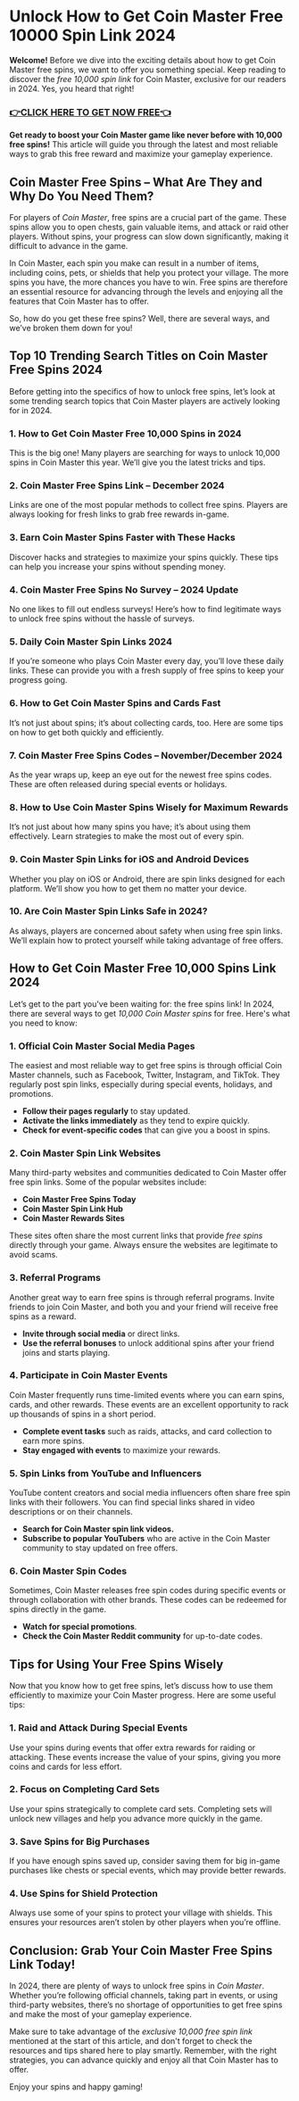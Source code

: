 # Unlock How to Get Coin Master Free 10000 Spin Link 2024

**Welcome!** Before we dive into the exciting details about how to get Coin Master free spins, we want to offer you something special. Keep reading to discover the *free 10,000 spin link* for Coin Master, exclusive for our readers in 2024. Yes, you heard that right!

### [👉CLICK HERE TO GET NOW FREE👈](https://freeforyou.xyz/cms/)

**Get ready to boost your Coin Master game like never before with 10,000 free spins!** This article will guide you through the latest and most reliable ways to grab this free reward and maximize your gameplay experience.

## Coin Master Free Spins – What Are They and Why Do You Need Them?

For players of *Coin Master*, free spins are a crucial part of the game. These spins allow you to open chests, gain valuable items, and attack or raid other players. Without spins, your progress can slow down significantly, making it difficult to advance in the game.

In Coin Master, each spin you make can result in a number of items, including coins, pets, or shields that help you protect your village. The more spins you have, the more chances you have to win. Free spins are therefore an essential resource for advancing through the levels and enjoying all the features that Coin Master has to offer.

So, how do you get these free spins? Well, there are several ways, and we’ve broken them down for you!

## Top 10 Trending Search Titles on Coin Master Free Spins 2024

Before getting into the specifics of how to unlock free spins, let’s look at some trending search topics that Coin Master players are actively looking for in 2024.

### 1. **How to Get Coin Master Free 10,000 Spins in 2024**
This is the big one! Many players are searching for ways to unlock 10,000 spins in Coin Master this year. We’ll give you the latest tricks and tips.

### 2. **Coin Master Free Spins Link – December 2024**
Links are one of the most popular methods to collect free spins. Players are always looking for fresh links to grab free rewards in-game.

### 3. **Earn Coin Master Spins Faster with These Hacks**
Discover hacks and strategies to maximize your spins quickly. These tips can help you increase your spins without spending money.

### 4. **Coin Master Free Spins No Survey – 2024 Update**
No one likes to fill out endless surveys! Here’s how to find legitimate ways to unlock free spins without the hassle of surveys.

### 5. **Daily Coin Master Spin Links 2024**
If you’re someone who plays Coin Master every day, you’ll love these daily links. These can provide you with a fresh supply of free spins to keep your progress going.

### 6. **How to Get Coin Master Spins and Cards Fast**
It’s not just about spins; it’s about collecting cards, too. Here are some tips on how to get both quickly and efficiently.

### 7. **Coin Master Free Spins Codes – November/December 2024**
As the year wraps up, keep an eye out for the newest free spins codes. These are often released during special events or holidays.

### 8. **How to Use Coin Master Spins Wisely for Maximum Rewards**
It’s not just about how many spins you have; it’s about using them effectively. Learn strategies to make the most out of every spin.

### 9. **Coin Master Spin Links for iOS and Android Devices**
Whether you play on iOS or Android, there are spin links designed for each platform. We’ll show you how to get them no matter your device.

### 10. **Are Coin Master Spin Links Safe in 2024?**
As always, players are concerned about safety when using free spin links. We’ll explain how to protect yourself while taking advantage of free offers.

## How to Get Coin Master Free 10,000 Spins Link 2024

Let’s get to the part you've been waiting for: the free spins link! In 2024, there are several ways to get *10,000 Coin Master spins* for free. Here's what you need to know:

### 1. **Official Coin Master Social Media Pages**
The easiest and most reliable way to get free spins is through official Coin Master channels, such as Facebook, Twitter, Instagram, and TikTok. They regularly post spin links, especially during special events, holidays, and promotions.

- **Follow their pages regularly** to stay updated.
- **Activate the links immediately** as they tend to expire quickly.
- **Check for event-specific codes** that can give you a boost in spins.

### 2. **Coin Master Spin Link Websites**
Many third-party websites and communities dedicated to Coin Master offer free spin links. Some of the popular websites include:
- **Coin Master Free Spins Today**
- **Coin Master Spin Link Hub**
- **Coin Master Rewards Sites**

These sites often share the most current links that provide *free spins* directly through your game. Always ensure the websites are legitimate to avoid scams.

### 3. **Referral Programs**
Another great way to earn free spins is through referral programs. Invite friends to join Coin Master, and both you and your friend will receive free spins as a reward.

- **Invite through social media** or direct links.
- **Use the referral bonuses** to unlock additional spins after your friend joins and starts playing.

### 4. **Participate in Coin Master Events**
Coin Master frequently runs time-limited events where you can earn spins, cards, and other rewards. These events are an excellent opportunity to rack up thousands of spins in a short period.

- **Complete event tasks** such as raids, attacks, and card collection to earn more spins.
- **Stay engaged with events** to maximize your rewards.

### 5. **Spin Links from YouTube and Influencers**
YouTube content creators and social media influencers often share free spin links with their followers. You can find special links shared in video descriptions or on their channels.

- **Search for Coin Master spin link videos.**
- **Subscribe to popular YouTubers** who are active in the Coin Master community to stay updated on free offers.

### 6. **Coin Master Spin Codes**
Sometimes, Coin Master releases free spin codes during specific events or through collaboration with other brands. These codes can be redeemed for spins directly in the game.

- **Watch for special promotions**.
- **Check the Coin Master Reddit community** for up-to-date codes.

## Tips for Using Your Free Spins Wisely

Now that you know how to get free spins, let’s discuss how to use them efficiently to maximize your Coin Master progress. Here are some useful tips:

### 1. **Raid and Attack During Special Events**
Use your spins during events that offer extra rewards for raiding or attacking. These events increase the value of your spins, giving you more coins and cards for less effort.

### 2. **Focus on Completing Card Sets**
Use your spins strategically to complete card sets. Completing sets will unlock new villages and help you advance more quickly in the game.

### 3. **Save Spins for Big Purchases**
If you have enough spins saved up, consider saving them for big in-game purchases like chests or special events, which may provide better rewards.

### 4. **Use Spins for Shield Protection**
Always use some of your spins to protect your village with shields. This ensures your resources aren’t stolen by other players when you’re offline.

## Conclusion: Grab Your Coin Master Free Spins Link Today!

In 2024, there are plenty of ways to unlock free spins in *Coin Master*. Whether you’re following official channels, taking part in events, or using third-party websites, there’s no shortage of opportunities to get free spins and make the most of your gameplay experience.

Make sure to take advantage of the *exclusive 10,000 free spin link* mentioned at the start of this article, and don't forget to check the resources and tips shared here to play smartly. Remember, with the right strategies, you can advance quickly and enjoy all that Coin Master has to offer.

Enjoy your spins and happy gaming!
